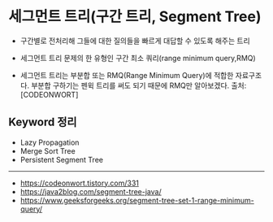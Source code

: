 
# 세그먼트 트리(구간 트리, Segment Tree)

- 구간별로 전처리해 그들에 대한 질의들을 빠르게 대답할 수 있도록 해주는 트리
- 세그먼트 트리 문제의 한 유형인 구간 최소 쿼리(range minimum query,RMQ)

- 세그먼트 트리는 부분합 또는 RMQ(Range Minimum Query)에 적합한 자료구조다. 부분합 구하기는 펜윅 트리를 써도 되기 때문에 RMQ만 알아보겠다.
출처:  [CODEONWORT]


## Keyword 정리
- Lazy Propagation
- Merge Sort Tree
- Persistent Segment Tree


---
- https://codeonwort.tistory.com/331
- https://java2blog.com/segment-tree-java/
- https://www.geeksforgeeks.org/segment-tree-set-1-range-minimum-query/